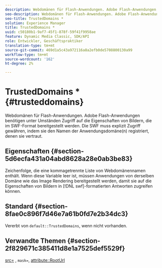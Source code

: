 ```yaml
---
description: Webdomänen für Flash-Anwendungen. Adobe Flash-Anwendungen benötigen unter Umständen Zugriff auf die Eigenschaften von Bildern, die im SWF-Format bereitgestellt werden. Die SWF muss explizit Zugriff gewähren, indem sie den Namen der Anwendungsdomäne(n) registriert, denen sie vertraut.
seo-description: Webdomänen für Flash-Anwendungen. Adobe Flash-Anwendungen benötigen unter Umständen Zugriff auf die Eigenschaften von Bildern, die im SWF-Format bereitgestellt werden. Die SWF muss explizit Zugriff gewähren, indem sie den Namen der Anwendungsdomäne(n) registriert, denen sie vertraut.
seo-title: TrustedDomains *
solution: Experience Manager
title: TrustedDomains *
uuid: c50180b1-9af7-45f1-878f-59f41f9958ae
feature: Dynamic Media Classic, SDK/API
role: Entwickler, Geschäftspraktiker
translation-type: tm+mt
source-git-commit: 469d1a5c43a972116a8a2efb0de5708800130a99
workflow-type: tm+mt
source-wordcount: '162'
ht-degree: 2%

---
```



# TrustedDomains *{#trusteddomains}

Webdomänen für Flash-Anwendungen. Adobe Flash-Anwendungen benötigen unter Umständen Zugriff auf die Eigenschaften von Bildern, die im SWF-Format bereitgestellt werden. Die SWF muss explizit Zugriff gewähren, indem sie den Namen der Anwendungsdomäne(n) registriert, denen sie vertraut.

## Eigenschaften {#section-5d6ecfa431a04abd8628a28e0ab3be83}

Zeichenfolge, die eine kommagetrennte Liste von Webdomänennamen enthält. Wenn diese Variable leer ist, müssen Anwendungen von derselben Domäne wie das Image Rendering bereitgestellt werden, damit sie auf die Eigenschaften von Bildern in [!DNL swf]-formatierten Antworten zugreifen können.

## Standard {#section-8fae0c896f7d46e7a61b0fd7e2b34dc3}

Vererbt von `default::TrustedDomains`, wenn nicht vorhanden.

## Verwandte Themen {#section-2f829671c385411d8e1a7525def5529f}

[src=](../../../../../ir-api/http-protocol/image-rendering-api-ref/c-ir-http-protocol-ref/c-ir-http-protocol-command-reference/r-ir-src.md#reference-62c98abad22149d68d405ed6aaff8272) ,  `mask=`,  [attribute::RootUrl](../../../../../ir-api/material-cat/image-rendering-api-ref/c-ir-material-catalog/c-ir-attributes-reference/r-ir-rooturl.md#reference-b8d706a573814802bd6794223cc78402)
